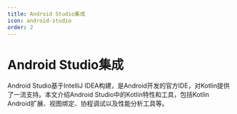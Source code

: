 ```yaml
---
title: Android Studio集成
icon: android-studio
order: 2
---
```


# Android Studio集成

Android Studio基于IntelliJ IDEA构建，是Android开发的官方IDE，对Kotlin提供了一流支持。本文介绍Android Studio中的Kotlin特性和工具，包括Kotlin Android扩展、视图绑定、协程调试以及性能分析工具等。
